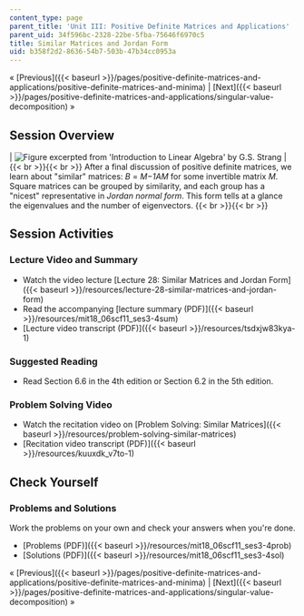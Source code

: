```yaml
---
content_type: page
parent_title: 'Unit III: Positive Definite Matrices and Applications'
parent_uid: 34f596bc-2328-22be-5fba-75646f6970c5
title: Similar Matrices and Jordan Form
uid: b358f2d2-8636-54b7-503b-47b34cc0953a
---
```


« [Previous]({{< baseurl >}}/pages/positive-definite-matrices-and-applications/positive-definite-matrices-and-minima) | [Next]({{< baseurl >}}/pages/positive-definite-matrices-and-applications/singular-value-decomposition) »

Session Overview
----------------

| ![Figure excerpted from 'Introduction to Linear Algebra' by G.S. Strang](BASEURL_PLACEHOLDER/resources/3_4) |  {{< br >}}{{< br >}} After a final discussion of positive definite matrices, we learn about "similar" matrices: _B_ = _M−1AM_ for some invertible matrix _M_. Square matrices can be grouped by similarity, and each group has a "nicest" representative in _Jordan normal form_. This form tells at a glance the eigenvalues and the number of eigenvectors. {{< br >}}{{< br >}}  

Session Activities
------------------

### Lecture Video and Summary

*   Watch the video lecture [Lecture 28: Similar Matrices and Jordan Form]({{< baseurl >}}/resources/lecture-28-similar-matrices-and-jordan-form)
*   Read the accompanying [lecture summary (PDF)]({{< baseurl >}}/resources/mit18_06scf11_ses3-4sum)
*   [Lecture video transcript (PDF)]({{< baseurl >}}/resources/tsdxjw83kya-1)

### Suggested Reading

*   Read Section 6.6 in the 4th edition or Section 6.2 in the 5th edition.

### Problem Solving Video

*   Watch the recitation video on [Problem Solving: Similar Matrices]({{< baseurl >}}/resources/problem-solving-similar-matrices)
*   [Recitation video transcript (PDF)]({{< baseurl >}}/resources/kuuxdk_v7to-1)

Check Yourself
--------------

### Problems and Solutions

Work the problems on your own and check your answers when you're done.

*   [Problems (PDF)]({{< baseurl >}}/resources/mit18_06scf11_ses3-4prob)
*   [Solutions (PDF)]({{< baseurl >}}/resources/mit18_06scf11_ses3-4sol)

« [Previous]({{< baseurl >}}/pages/positive-definite-matrices-and-applications/positive-definite-matrices-and-minima) | [Next]({{< baseurl >}}/pages/positive-definite-matrices-and-applications/singular-value-decomposition) »